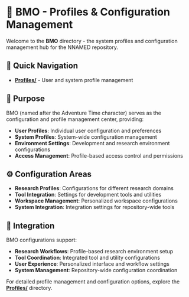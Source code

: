 # 🎯 BMO - Profiles & Configuration Management

Welcome to the **BMO** directory - the system profiles and configuration management hub for the NNAMED repository.

## 📁 Quick Navigation

- **[Profiles/](Profiles/)** - User and system profile management

## 🎯 Purpose

BMO (named after the Adventure Time character) serves as the configuration and profile management center, providing:

- **User Profiles**: Individual user configuration and preferences
- **System Profiles**: System-wide configuration management
- **Environment Settings**: Development and research environment configurations
- **Access Management**: Profile-based access control and permissions

## ⚙️ Configuration Areas

- **Research Profiles**: Configurations for different research domains
- **Tool Integration**: Settings for development tools and utilities
- **Workspace Management**: Personalized workspace configurations
- **System Integration**: Integration settings for repository-wide tools

## 🔗 Integration

BMO configurations support:
- **Research Workflows**: Profile-based research environment setup
- **Tool Coordination**: Integrated tool and utility configurations
- **User Experience**: Personalized interface and workflow settings
- **System Management**: Repository-wide configuration coordination

For detailed profile management and configuration options, explore the **[Profiles/](Profiles/)** directory.
<!-- CEBDD129 -->